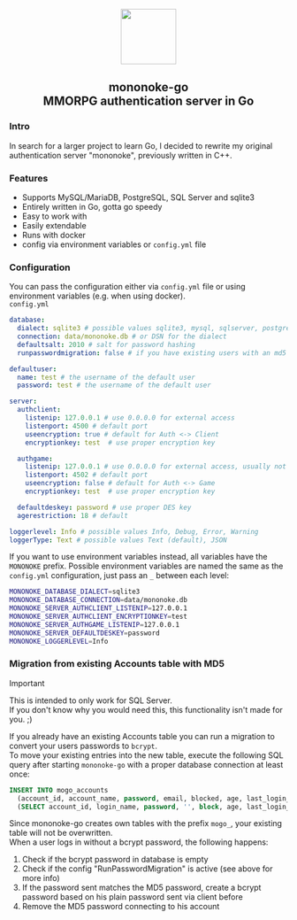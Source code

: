 <p align="center">
        <img height="100px" src="https://git.mex.network/assets/img/logo.svg" />
</p>

<h2 align="center">mononoke-go<br>MMORPG authentication server in Go</h2>

### Intro
In search for a larger project to learn Go, I decided to rewrite my original authentication server "mononoke", previously written in C++.  

### Features
- Supports MySQL/MariaDB, PostgreSQL, SQL Server and sqlite3
- Entirely written in Go, gotta go speedy
- Easy to work with
- Easily extendable
- Runs with docker
- config via environment variables or `config.yml` file

### Configuration  
You can pass the configuration either via `config.yml` file or using environment variables (e.g. when using docker).  
`config.yml`
```yaml
database:
  dialect: sqlite3 # possible values sqlite3, mysql, sqlserver, postgres
  connection: data/mononoke.db # or DSN for the dialect
  defaultsalt: 2010 # salt for password hashing
  runpasswordmigration: false # if you have existing users with an md5 password

defaultuser:
  name: test # the username of the default user
  password: test # the username of the default user

server:
  authclient:
    listenip: 127.0.0.1 # use 0.0.0.0 for external access
    listenport: 4500 # default port
    useencryption: true # default for Auth <-> Client
    encryptionkey: test  # use proper encryption key

  authgame:
    listenip: 127.0.0.1 # use 0.0.0.0 for external access, usually not necessary
    listenport: 4502 # default port
    useencryption: false # default for Auth <-> Game
    encryptionkey: test  # use proper encryption key 

  defaultdeskey: password # use proper DES key
  agerestriction: 18 # default

loggerlevel: Info # possible values Info, Debug, Error, Warning
loggerType: Text # possible values Text (default), JSON
```  
  
If you want to use environment variables instead, all variables have the `MONONOKE` prefix. Possible environment variables are named the same as the `config.yml` configuration, just pass an `_` between each level:
```bash
MONONOKE_DATABASE_DIALECT=sqlite3
MONONOKE_DATABASE_CONNECTION=data/mononoke.db
MONONOKE_SERVER_AUTHCLIENT_LISTENIP=127.0.0.1
MONONOKE_SERVER_AUTHCLIENT_ENCRYPTIONKEY=test
MONONOKE_SERVER_AUTHGAME_LISTENIP=127.0.0.1
MONONOKE_SERVER_DEFAULTDESKEY=password
MONONOKE_LOGGERLEVEL=Info
```

### Migration from existing Accounts table with MD5
> [!IMPORTANT]  
> This is intended to only work for SQL Server.  
> If you don't know why you would need this, this functionality isn't made for you. ;)

If you already have an existing Accounts table you can run a migration to convert your users passwords to `bcrypt`.  
To move your existing entries into the new table, execute the following SQL query after starting `mononoke-go` with a proper database connection at least once: 
```sql
INSERT INTO mogo_accounts 
  (account_id, account_name, password, email, blocked, age, last_login_server_idx, permission)
  (SELECT account_id, login_name, password, '', block, age, last_login_server_idx, permission FROM Accounts)
```

Since mononoke-go creates own tables with the prefix `mogo_`, your existing table will not be overwritten.  
When a user logs in without a bcrypt password, the following happens:  
1. Check if the bcrypt password in database is empty
2. Check if the config "RunPasswordMigration" is active (see above for more info)
3. If the password sent matches the MD5 password, create a bcrypt password based on his plain password sent via client before
4. Remove the MD5 password connecting to his account